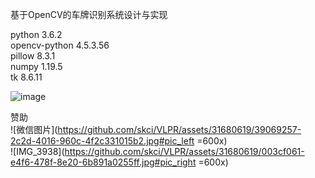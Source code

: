 基于OpenCV的车牌识别系统设计与实现    
    
python 3.6.2    
opencv-python 4.5.3.56    
pillow 8.3.1    
numpy 1.19.5    
tk 8.6.11    
    
![image](https://user-images.githubusercontent.com/31680619/167295765-2360d52d-f55b-46a4-8f9c-7c0a1302a3c5.png)

赞助    
![微信图片](https://github.com/skci/VLPR/assets/31680619/39069257-2c2d-4016-960c-4f2c331015b2.jpg#pic_left =600x)    
![IMG_3938](https://github.com/skci/VLPR/assets/31680619/003cf061-e4f6-478f-8e20-6b891a0255ff.jpg#pic_right =600x)
